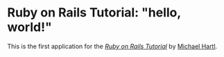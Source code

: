 # Ruby on Rails Tutorial: "hello, world!"

This is the first application for the
[*Ruby on Rails Tutorial*](http://railstutorial.org/)
by [Michael Hartl](http://www.michaelhartl.com/).
